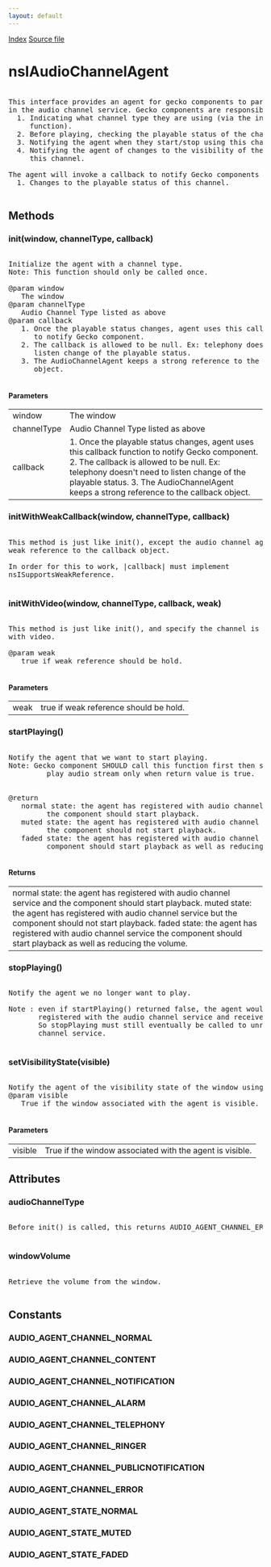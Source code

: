 ```yaml
---
layout: default
---
```

<div id='links'><a href="../index.html">Index</a>
<a href="http://dxr.mozilla.org/mozilla-central/source/dom/audiochannel/nsIAudioChannelAgent.idl">Source file</a>
</div>

# nsIAudioChannelAgent #
<pre>  
This interface provides an agent for gecko components to participate  
in the audio channel service. Gecko components are responsible for  
  1. Indicating what channel type they are using (via the init() member  
     function).  
  2. Before playing, checking the playable status of the channel.  
  3. Notifying the agent when they start/stop using this channel.  
  4. Notifying the agent of changes to the visibility of the component using  
     this channel.  
  
The agent will invoke a callback to notify Gecko components of  
  1. Changes to the playable status of this channel.  
  
</pre>
## Methods ##

### init(window, channelType, callback) ###
<pre>  
Initialize the agent with a channel type.  
Note: This function should only be called once.  
  
@param window  
   The window  
@param channelType  
   Audio Channel Type listed as above  
@param callback  
   1. Once the playable status changes, agent uses this callback function  
      to notify Gecko component.  
   2. The callback is allowed to be null. Ex: telephony doesn't need to  
      listen change of the playable status.  
   3. The AudioChannelAgent keeps a strong reference to the callback  
      object.  
  
</pre>
#### Parameters ####

<table>

<tr>
<td>window</td>
<td>   The window  
</td>
</tr>

<tr>
<td>channelType</td>
<td>   Audio Channel Type listed as above  
</td>
</tr>

<tr>
<td>callback</td>
<td>   1. Once the playable status changes, agent uses this callback function  
      to notify Gecko component.  
   2. The callback is allowed to be null. Ex: telephony doesn't need to  
      listen change of the playable status.  
   3. The AudioChannelAgent keeps a strong reference to the callback  
      object.  
</td>
</tr>

</table>

### initWithWeakCallback(window, channelType, callback) ###
<pre>  
This method is just like init(), except the audio channel agent keeps a  
weak reference to the callback object.  
  
In order for this to work, |callback| must implement  
nsISupportsWeakReference.  
  
</pre>
### initWithVideo(window, channelType, callback, weak) ###
<pre>  
This method is just like init(), and specify the channel is associated  
with video.  
  
@param weak  
   true if weak reference should be hold.  
  
</pre>
#### Parameters ####

<table>

<tr>
<td>weak</td>
<td>   true if weak reference should be hold.  
</td>
</tr>

</table>

### startPlaying() ###
<pre>  
Notify the agent that we want to start playing.  
Note: Gecko component SHOULD call this function first then start to  
         play audio stream only when return value is true.  
  
  
@return  
   normal state: the agent has registered with audio channel service and  
         the component should start playback.  
   muted state: the agent has registered with audio channel service but  
         the component should not start playback.  
   faded state: the agent has registered with audio channel service the  
         component should start playback as well as reducing the volume.  
  
</pre>
#### Returns ####

<table>

<tr>
<td>   normal state: the agent has registered with audio channel service and  
         the component should start playback.  
   muted state: the agent has registered with audio channel service but  
         the component should not start playback.  
   faded state: the agent has registered with audio channel service the  
         component should start playback as well as reducing the volume.  
</td>
</tr>

</table>

### stopPlaying() ###
<pre>  
Notify the agent we no longer want to play.  
  
Note : even if startPlaying() returned false, the agent would still be  
       registered with the audio channel service and receive callbacks for status changes.  
       So stopPlaying must still eventually be called to unregister the agent with the  
       channel service.  
  
</pre>
### setVisibilityState(visible) ###
<pre>  
Notify the agent of the visibility state of the window using this agent.  
@param visible  
   True if the window associated with the agent is visible.  
  
</pre>
#### Parameters ####

<table>

<tr>
<td>visible</td>
<td>   True if the window associated with the agent is visible.  
</td>
</tr>

</table>

## Attributes ##

### audioChannelType ###
<pre>  
Before init() is called, this returns AUDIO_AGENT_CHANNEL_ERROR.  
  
</pre>
### windowVolume ###
<pre>  
Retrieve the volume from the window.  
  
</pre>
## Constants ##

### AUDIO_AGENT_CHANNEL_NORMAL ###

### AUDIO_AGENT_CHANNEL_CONTENT ###

### AUDIO_AGENT_CHANNEL_NOTIFICATION ###

### AUDIO_AGENT_CHANNEL_ALARM ###

### AUDIO_AGENT_CHANNEL_TELEPHONY ###

### AUDIO_AGENT_CHANNEL_RINGER ###

### AUDIO_AGENT_CHANNEL_PUBLICNOTIFICATION ###

### AUDIO_AGENT_CHANNEL_ERROR ###

### AUDIO_AGENT_STATE_NORMAL ###

### AUDIO_AGENT_STATE_MUTED ###

### AUDIO_AGENT_STATE_FADED ###
